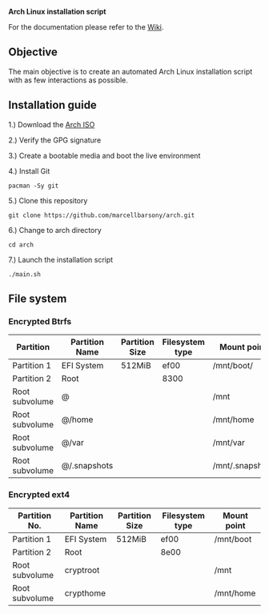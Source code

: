 **Arch Linux installation script**

For the documentation please refer to the [Wiki](https://github.com/marcellbarsony/arch/wiki "Wiki - Installation script").

## Objective

The main objective is to create an automated Arch Linux installation script with as few interactions as possible.

## Installation guide

1.) Download the [Arch ISO](https://archlinux.org/download/)

2.) Verify the GPG signature

3.) Create a bootable media and boot the live environment

4.) Install Git
```
pacman -Sy git
```
5.) Clone this repository
```
git clone https://github.com/marcellbarsony/arch.git
```
6.) Change to arch directory
```
cd arch
```
7.) Launch the installation script
```
./main.sh
```

## File system

### Encrypted Btrfs

| Partition      | Partition Name | Partition Size | Filesystem type    | Mount point     |
| -------------- | -------------- | -------------- | ------------------ | --------------- |
| Partition 1    | EFI System     | 512MiB         | ef00               | /mnt/boot/      |
| Partition 2    | Root           |                | 8300               |                 |
| Root subvolume | @              |                |                    | /mnt            |
| Root subvolume | @/home         |                |                    | /mnt/home       |
| Root subvolume | @/var          |                |                    | /mnt/var        |
| Root subvolume | @/.snapshots   |                |                    | /mnt/.snapshots |

### Encrypted ext4

| Partition No.  | Partition Name | Partition Size | Filesystem type  | Mount point    |
| -------------- | -------------- | -------------- | ---------------- | -------------- |
| Partition 1    | EFI System     | 512MiB         | ef00             | /mnt/boot      |
| Partition 2    | Root           |                | 8e00             |                |
| Root subvolume | cryptroot      |                |                  | /mnt           |
| Root subvolume | crypthome      |                |                  | /mnt/home      |
